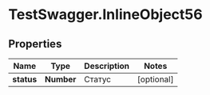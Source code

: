 # TestSwagger.InlineObject56

## Properties

Name | Type | Description | Notes
------------ | ------------- | ------------- | -------------
**status** | **Number** | Статус | [optional] 


